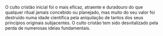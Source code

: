 ﻿O culto cristão inicial foi o mais eficaz, atraente e duradouro do que qualquer ritual jamais concebido ou planejado, mas muito do seu valor foi destruído numa idade científica pela aniquilação de tantos dos seus princípios originais subjacentes. O culto cristão tem sido desvitalizado pela perda de numerosas ideias fundamentais.